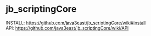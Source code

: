 # jb_scriptingCore
INSTALL: https://github.com/java3east/jb_scriptingCore/wiki#install<br>
API:     https://github.com/java3east/jb_scriptingCore/wiki/API
